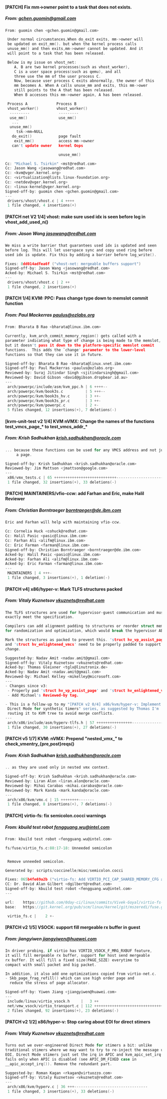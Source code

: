 #### [PATCH]  Fix mm->owner point to a task that does not exists.
##### From: gchen.guomin@gmail.com

```c
From: guomin chen <gchen.guomin@gmail.com>

 Under normal circumstances,When do_exit exits, mm->owner will
 be updated on exit_mm(). but when the kernel process calls
 unuse_mm() and then exits,mm->owner cannot be updated. And it
 will point to a task that has been released.

 Below is my issue on vhost_net:
    A, B are two kernel processes(such as vhost_worker),
    C is a user space process(such as qemu), and all
    three use the mm of the user process C.
    Now, because user process C exits abnormally, the owner of this
    mm becomes A. When A calls unuse_mm and exits, this mm->ower
    still points to the A that has been released.
    When B accesses this mm->owner again, A has been released.

 Process A             Process B
 vhost_worker()        vhost_worker()
  ---------             ---------
  use_mm()              use_mm()
   ...
  unuse_mm()
     tsk->mm=NULL
   do_exit()            page fault
    exit_mm()           access mm->owner
   can't update owner   kernel Oops

                        unuse_mm()

Cc: "Michael S. Tsirkin" <mst@redhat.com>
Cc: Jason Wang <jasowang@redhat.com>
Cc: <kvm@vger.kernel.org>
Cc: <virtualization@lists.linux-foundation.org>
Cc: <netdev@vger.kernel.org>
Cc: <linux-kernel@vger.kernel.org>
Signed-off-by: guomin chen <gchen.guomin@gmail.com>
---
 drivers/vhost/vhost.c | 4 ++++
 1 file changed, 4 insertions(+)

```
#### [PATCH net V2 1/4] vhost: make sure used idx is seen before log in vhost_add_used_n()
##### From: Jason Wang <jasowang@redhat.com>

```c
We miss a write barrier that guarantees used idx is updated and seen
before log. This will let userspace sync and copy used ring before
used idx is update. Fix this by adding a barrier before log_write().

Fixes: 8dd014adfea6f ("vhost-net: mergeable buffers support")
Signed-off-by: Jason Wang <jasowang@redhat.com>
Acked-by: Michael S. Tsirkin <mst@redhat.com>
---
 drivers/vhost/vhost.c | 2 ++
 1 file changed, 2 insertions(+)

```
#### [PATCH 1/4] KVM: PPC: Pass change type down to memslot commit function
##### From: Paul Mackerras <paulus@ozlabs.org>

```c
From: Bharata B Rao <bharata@linux.ibm.com>

Currently, kvm_arch_commit_memory_region() gets called with a
parameter indicating what type of change is being made to the memslot,
but it doesn't pass it down to the platform-specific memslot commit
functions.  This adds the `change' parameter to the lower-level
functions so that they can use it in future.

Signed-off-by: Bharata B Rao <bharata@linux.vnet.ibm.com>
Signed-off-by: Paul Mackerras <paulus@ozlabs.org>
Reviewed-by: Suraj Jitindar Singh <sjitindarsingh@gmail.com>
Reviewed-by: David Gibson <david@gibson.dropbear.id.au>
---
 arch/powerpc/include/asm/kvm_ppc.h | 6 ++++--
 arch/powerpc/kvm/book3s.c          | 5 +++--
 arch/powerpc/kvm/book3s_hv.c       | 3 ++-
 arch/powerpc/kvm/book3s_pr.c       | 3 ++-
 arch/powerpc/kvm/powerpc.c         | 2 +-
 5 files changed, 12 insertions(+), 7 deletions(-)

```
#### [kvm-unit-test v2 1/4] KVM nVMX: Change the names of the functions test_vmcs_page_* to test_vmcs_addr_*
##### From: Krish Sadhukhan <krish.sadhukhan@oracle.com>

```c
... because these functions can be used for any VMCS address and not just
     a page.

Signed-off-by: Krish Sadhukhan <krish.sadhukhan@oracle.com>
Reviewed-by: Jim Mattson <jmattson@google.com>
---
 x86/vmx_tests.c | 65 ++++++++++++++++++++++++++++-----------------------------
 1 file changed, 32 insertions(+), 33 deletions(-)

```
#### [PATCH] MAINTAINERS/vfio-ccw: add Farhan and Eric, make Halil Reviewer
##### From: Christian Borntraeger <borntraeger@de.ibm.com>

```c
Eric and Farhan will help with maintaining vfio-ccw.

Cc: Cornelia Huck <cohuck@redhat.com>
Cc: Halil Pasic <pasic@linux.ibm.com>
Cc: Farhan Ali <alifm@linux.ibm.com>
Cc: Eric Farman <farman@linux.ibm.com>
Signed-off-by: Christian Borntraeger <borntraeger@de.ibm.com>
Acked-by: Halil Pasic <pasic@linux.ibm.com>
Acked-by: Farhan Ali <alifm@linux.ibm.com>
Acked-by: Eric Farman <farman@linux.ibm.com>
---
 MAINTAINERS | 4 +++-
 1 file changed, 3 insertions(+), 1 deletion(-)

```
#### [PATCH v4] x86/hyper-v: Mark TLFS structures packed
##### From: Vitaly Kuznetsov <vkuznets@redhat.com>

```c
The TLFS structures are used for hypervisor-guest communication and must
exactly meet the specification.

Compilers can add alignment padding to structures or reorder struct members
for randomization and optimization, which would break the hypervisor ABI.

Mark the structures as packed to prevent this. 'struct hv_vp_assist_page'
and 'struct hv_enlightened_vmcs' need to be properly padded to support the
change.

Suggested-by: Nadav Amit <nadav.amit@gmail.com>
Signed-off-by: Vitaly Kuznetsov <vkuznets@redhat.com>
Acked-by: Thomas Gleixner <tglx@linutronix.de>
Acked-by: Nadav Amit <nadav.amit@gmail.com>
Reviewed-by: Michael Kelley <mikelley@microsoft.com>
---
- Changes since v3:
 - Properly pad 'struct hv_vp_assist_page' and 'struct hv_enlightened_vmcs'.
 - Add Michael's Reviewed-by tag.

- This is a follow-up to my "[PATCH v2 0/4] x86/kvm/hyper-v: Implement
 Direct Mode for synthetic timers" series, as suggested by Thomas I'm
 routing it to KVM tree to avoid merge conflicts.
---
 arch/x86/include/asm/hyperv-tlfs.h | 57 ++++++++++++++++--------------
 1 file changed, 30 insertions(+), 27 deletions(-)

```
#### [PATCH v5 1/7] KVM: nVMX: Prepend "nested_vmx_" to check_vmentry_{pre,post}reqs()
##### From: Krish Sadhukhan <krish.sadhukhan@oracle.com>

```c
.. as they are used only in nested vmx context.

Signed-off-by: Krish Sadhukhan <krish.sadhukhan@oracle.com>
Reviewed-by: Liran Alon <liran.alon@oracle.com>
Reviewed-by: Mihai Carabas <mihai.carabas@oracle.com>
Reviewed-by: Mark Kanda <mark.kanda@oracle.com>
---
 arch/x86/kvm/vmx.c | 15 ++++++++-------
 1 file changed, 8 insertions(+), 7 deletions(-)

```
#### [PATCH] virtio-fs: fix semicolon.cocci warnings
##### From: kbuild test robot <fengguang.wu@intel.com>

```c
From: kbuild test robot <fengguang.wu@intel.com>

fs/fuse/virtio_fs.c:88:17-18: Unneeded semicolon


 Remove unneeded semicolon.

Generated by: scripts/coccinelle/misc/semicolon.cocci

Fixes: 065b4fe69a2b ("virtio-fs: Add VIRTIO_PCI_CAP_SHARED_MEMORY_CFG and utility to find them")
CC: Dr. David Alan Gilbert <dgilbert@redhat.com>
Signed-off-by: kbuild test robot <fengguang.wu@intel.com>
---

url:    https://github.com/0day-ci/linux/commits/Vivek-Goyal/virtio-fs-shared-file-system-for-virtual-machines/20181211-103034
base:   https://git.kernel.org/pub/scm/linux/kernel/git/mszeredi/fuse.git for-next

 virtio_fs.c |    2 +-
```
#### [PATCH v2 1/5] VSOCK: support fill mergeable rx buffer in guest
##### From: jiangyiwen <jiangyiwen@huawei.com>

```c
In driver probing, if virtio has VIRTIO_VSOCK_F_MRG_RXBUF feature,
it will fill mergeable rx buffer, support for host send mergeable
rx buffer. It will fill a fixed size(PAGE_SIZE) everytime to
compact with small packet and big packet.

In addition, it also add one optimizations copied from virtio-net.c.
- Skb_page_frag_refill() which can use high order page and
  reduce the stress of page allocator.

Signed-off-by: Yiwen Jiang <jiangyiwen@huawei.com>
---
 include/linux/virtio_vsock.h     |   3 ++
 net/vmw_vsock/virtio_transport.c | 112 +++++++++++++++++++++++++++++++--------
 2 files changed, 92 insertions(+), 23 deletions(-)

```
#### [PATCH v2 1/2] x86/hyper-v: Stop caring about EOI for direct stimers
##### From: Vitaly Kuznetsov <vkuznets@redhat.com>

```c
Turns out we over-engineered Direct Mode for stimers a bit: unlike
traditional stimers where we may want to try to re-inject the message upon
EOI, Direct Mode stimers just set the irq in APIC and kvm_apic_set_irq()
fails only when APIC is disabled (see APIC_DM_FIXED case in
__apic_accept_irq()). Remove the redundant part.

Suggested-by: Roman Kagan <rkagan@virtuozzo.com>
Signed-off-by: Vitaly Kuznetsov <vkuznets@redhat.com>
---
 arch/x86/kvm/hyperv.c | 36 +++---------------------------------
 1 file changed, 3 insertions(+), 33 deletions(-)

```
